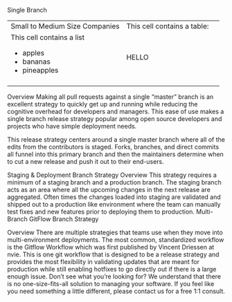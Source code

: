 Single Branch

<table>
<tr>
  <td>
   Small to Medium Size Companies
  </td>
  <td>This cell contains a table:
   
  </td>
  <td>
  </td>
</tr>
<tr>
  <td>This cell contains a list
   <ul>
    <li>apples</li>
    <li>bananas</li>
    <li>pineapples</li>
   </ul>
  </td>
  <td>HELLO</td>
  <td>
  </td>
</tr>
<tr>
  <td>
  </td>
  <td>
   </td>
   <td>
   </td>
</tr>
</table>

Overview
Making all pull requests against a single “master” branch is an excellent strategy to quickly get up and running while reducing the cognitive overhead for developers and managers. This ease of use makes a single branch release strategy popular among open source developers and projects who have simple deployment needs.

This release strategy centers around a single master branch where all of the edits from the contributors is staged. Forks, branches, and direct commits all funnel into this primary branch and then the maintainers determine when to cut a new release and push it out to their end-users.

Staging & Deployment Branch Strategy
Overview
This strategy requires a minimum of a staging branch and a production branch. The staging branch acts as an area where all the upcoming changes in the next release are aggregated. Often times the changes loaded into staging are validated and shipped out to a production like environment where the team can manually test fixes and new features prior to deploying them to production.
Multi-Branch GitFlow Branch Strategy

Overview
There are multiple strategies that teams use when they move into multi-environment deployments. The most common, standardized workflow is the Gitflow Workflow which was first published by Vincent Driessen at nvie. This is one git workflow that is designed to be a release strategy and provides the most flexibility in validating updates that are meant for production while still enabling hotfixes to go directly out if there is a large enough issue.
Don’t see what you’re looking for?
We understand that there is no one-size-fits-all solution to managing your software. If you feel like you need something a little different, please contact us for a free 1:1 consult.
